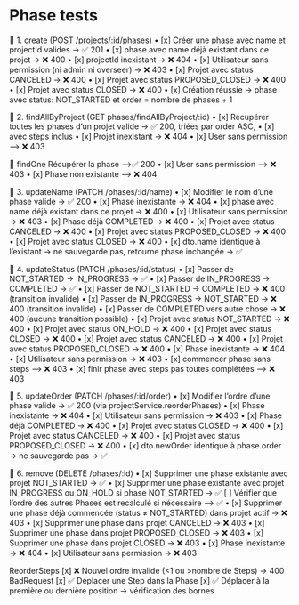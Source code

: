 # Phase tests

🔹 1. create (POST /projects/:id/phases)
• [x] Créer une phase avec name et projectId valides → ✅ 201
• [x] phase avec name déjà existant dans ce projet → ❌ 400
• [x] projectId inexistant → ❌ 404
• [x] Utilisateur sans permission (ni admin ni overseer) → ❌ 403
• [x] Projet avec status CANCELED → ❌ 400
• [x] Projet avec status PROPOSED_CLOSED → ❌ 400
• [x] Projet avec status CLOSED → ❌ 400
• [x] Création réussie → phase avec status: NOT_STARTED et order = nombre de phases + 1

🔹 2. findAllByProject (GET phases/findAllByProject/:id)
• [x] Récupérer toutes les phases d’un projet valide → ✅ 200, triées par order ASC,
• [x] avec steps inclus
• [x] Projet inexistant → ❌ 404
• [x] User sans permission --> ❌ 403

🔹 findOne
Récupérer la phase -->✅ 200
• [x] User sans permission --> ❌ 403
• [x] Phase non existante --> ❌ 404

🔹 3. updateName (PATCH /phases/:id/name)
• [x] Modifier le nom d’une phase valide → ✅ 200
• [x] Phase inexistante → ❌ 404
• [x] phase avec name déjà existant dans ce projet → ❌ 400
• [x] Utilisateur sans permission → ❌ 403
• [x] Phase déjà COMPLETED → ❌ 400
• [x] Projet avec status CANCELED → ❌ 400
• [x] Projet avec status PROPOSED_CLOSED → ❌ 400
• [x] Projet avec status CLOSED → ❌ 400
• [x] dto.name identique à l’existant → ne sauvegarde pas, retourne phase inchangée → ✅

🔹 4. updateStatus (PATCH /phases/:id/status)
• [x] Passer de NOT_STARTED → IN_PROGRESS → ✅
• [x] Passer de IN_PROGRESS → COMPLETED → ✅
• [x] Passer de NOT_STARTED → COMPLETED → ❌ 400 (transition invalide)
• [x] Passer de IN_PROGRESS → NOT_STARTED → ❌ 400 (transition invalide)
• [x] Passer de COMPLETED vers autre chose → ❌ 400 (aucune transition possible)
• [x] Projet avec status NOT_STARTED → ❌ 400
• [x] Projet avec status ON_HOLD → ❌ 400
• [x] Projet avec status CLOSED → ❌ 400
• [x] Projet avec status CANCELED → ❌ 400
• [x] Projet avec status PROPOSED_CLOSED → ❌ 400
• [x] Phase inexistante → ❌ 404
• [x] Utilisateur sans permission → ❌ 403
• [x] commencer phase sans steps --> ❌ 403
• [x] finir phase avec steps pas toutes complétées --> ❌ 403

🔹 5. updateOrder (PATCH /phases/:id/order)
• [x] Modifier l’ordre d’une phase valide → ✅ 200 (via projectService.reorderPhases)
• [x] Phase inexistante → ❌ 404
• [x] Utilisateur sans permission → ❌ 403
• [x] Phase déjà COMPLETED → ❌ 400
• [x] Projet avec status CLOSED → ❌ 400
• [x] Projet avec status CANCELED → ❌ 400
• [x] Projet avec status PROPOSED_CLOSED → ❌ 400
• [x] dto.newOrder identique à phase.order → ne sauvegarde pas → ✅

🔹 6. remove (DELETE /phases/:id)
• [x] Supprimer une phase existante avec projet NOT_STARTED → ✅
• [x] Supprimer une phase existante avec projet IN_PROGRESS ou ON_HOLD si phase NOT_STARTED → ✅
[ ] Vérifier que l’ordre des autres Phases est recalculé si nécessaire --> ✅
• [x] Supprimer une phase déjà commencée (status ≠ NOT_STARTED) dans projet actif → ❌ 403
• [x] Supprimer une phase dans projet CANCELED → ❌ 403
• [x] Supprimer une phase dans projet PROPOSED_CLOSED → ❌ 403
• [x] Supprimer une phase dans projet CLOSED → ❌ 403
• [x] Phase inexistante → ❌ 404
• [x] Utilisateur sans permission → ❌ 403

ReorderSteps
[x] ❌ Nouvel ordre invalide (<1 ou >nombre de Steps) → 400 BadRequest
[x] ✅ Déplacer une Step dans la Phase
[x] ✅ Déplacer à la première ou dernière position → vérification des bornes
